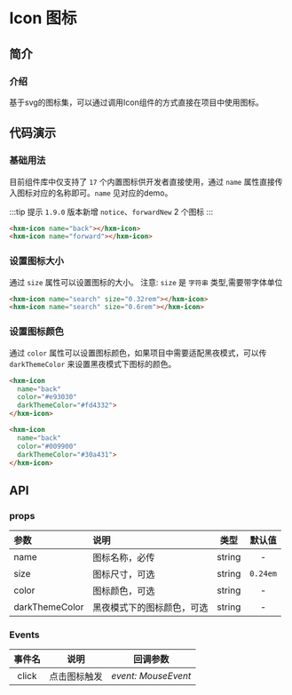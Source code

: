 # Icon 图标 <Badge text="1.2.3+" />

## 简介

<card>

### 介绍
基于svg的图标集，可以通过调用Icon组件的方式直接在项目中使用图标。

</card>

## 代码演示

<card>

### 基础用法

目前组件库中仅支持了 `17` 个内置图标供开发者直接使用，通过 `name` 属性直接传入图标对应的名称即可。`name` 见对应的demo。

:::tip 提示
`1.9.0` 版本新增 `notice`、`forwardNew` 2 个图标
:::

```html
<hxm-icon name="back"></hxm-icon>
<hxm-icon name="forward"></hxm-icon>
```
</card>

<card>

### 设置图标大小

通过 `size` 属性可以设置图标的大小。
注意: `size` 是 `字符串` 类型,需要带字体单位

```html
<hxm-icon name="search" size="0.32rem"></hxm-icon>
<hxm-icon name="search" size="0.6rem"></hxm-icon>
```
</card>

<card>

### 设置图标颜色

通过 `color` 属性可以设置图标颜色，如果项目中需要适配黑夜模式，可以传 `darkThemeColor` 来设置黑夜模式下图标的颜色。

```html
<hxm-icon
  name="back"
  color="#e93030"
  darkThemeColor="#fd4332">
</hxm-icon>

<hxm-icon
  name="back"
  color="#009900"
  darkThemeColor="#30a431">
</hxm-icon>
```
</card>

## API

<card>

### props

| 参数 | 说明 | 类型 | 默认值 |
|:---|:---|:---:|:---:|
| name | 图标名称，必传 | string | - |
| size | 图标尺寸，可选 | string | `0.24em` |
| color | 图标颜色，可选 | string | - |
| darkThemeColor | 黑夜模式下的图标颜色，可选 | string | - |

</card>

<card>

### Events

| 事件名 | 说明 | 回调参数 |
|:---:|:---:|:---:|
| click | 点击图标触发 | _event: MouseEvent_ |

</card>

<demo/>